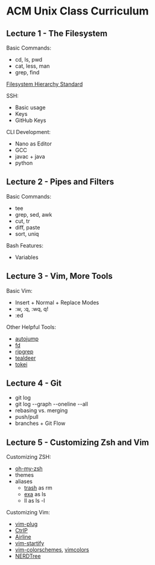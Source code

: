 # ACM Unix Class Curriculum

## Lecture 1 - The Filesystem

Basic Commands:

 - cd, ls, pwd
 - cat, less, man
 - grep, find

[Filesystem Hierarchy Standard](https://en.wikipedia.org/wiki/Filesystem_Hierarchy_Standard)

SSH:

 - Basic usage
 - Keys
 - GitHub Keys

CLI Development:

 - Nano as Editor
 - GCC
 - javac + java
 - python

## Lecture 2 - Pipes and Filters

Basic Commands:

 - tee
 - grep, sed, awk
 - cut, tr
 - diff, paste
 - sort, uniq

Bash Features:

 - Variables

## Lecture 3 - Vim, More Tools

Basic Vim:

 - Insert + Normal + Replace Modes
 - :w, :q, :wq, q!
 - :ed

Other Helpful Tools:

 - [autojump](https://github.com/wting/autojump)
 - [fd](https://github.com/sharkdp/fd)
 - [ripgrep](https://github.com/BurntSushi/ripgrep)
 - [tealdeer](https://github.com/dbrgn/tealdeer)
 - [tokei](https://github.com/Aaronepower/tokei)

## Lecture 4 - Git

 - git log
 - git log --graph --oneline --all
 - rebasing vs. merging
 - push/pull
 - branches + Git Flow

## Lecture 5 - Customizing Zsh and Vim

Customizing ZSH:

 - [oh-my-zsh](https://ohmyz.sh)
 - themes
 - aliases
   - [trash](https://github.com/andreafrancia/trash-cli) as rm
   - [exa](https://the.exa.website/) as ls
   - ll as ls -l

Customizing Vim:

 - [vim-plug](https://github.com/junegunn/vim-plug)
 - [CtrlP](https://github.com/kien/ctrlp.vim)
 - [Airline](https://github.com/vim-airline/vim-airline)
 - [vim-startify](https://github.com/mhinz/vim-startify)
 - [vim-colorschemes](https://github.com/flazz/vim-colorschemes), [vimcolors](http://vimcolors.com/)
 - [NERDTree](https://github.com/scrooloose/nerdtree)
